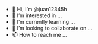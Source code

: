 - 👋 Hi, I’m @juan12345h
- 👀 I’m interested in ...
- 🌱 I’m currently learning ...
- 💞️ I’m looking to collaborate on ...
- 📫 How to reach me ...

<!---
juan12345h/juan12345h is a ✨ special ✨ repository because its `README.md` (this file) appears on your GitHub profile.
You can click the Preview link to take a look at your changes.
--->
